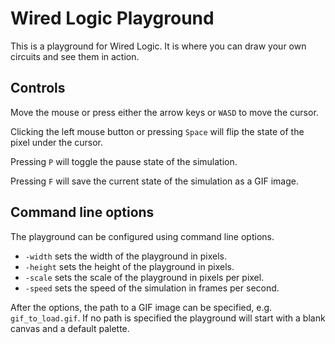 Wired Logic Playground
======================
This is a playground for Wired Logic. It is where you can draw your own circuits and see them in action.

Controls
--------
Move the mouse or press either the arrow keys or `WASD` to move the cursor.

Clicking the left mouse button or pressing `Space` will flip the state of the pixel under the cursor.

Pressing `P` will toggle the pause state of the simulation.

Pressing `F` will save the current state of the simulation as a GIF image.

Command line options
--------------------
The playground can be configured using command line options.
- `-width` sets the width of the playground in pixels.
- `-height` sets the height of the playground in pixels.
- `-scale` sets the scale of the playground in pixels per pixel.
- `-speed` sets the speed of the simulation in frames per second.

After the options, the path to a GIF image can be specified, e.g. `gif_to_load.gif`. If no path is specified the playground will start with a blank canvas and a default palette.